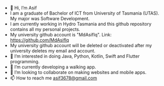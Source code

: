 - 👋 Hi, I’m Asif
- I am a graduate of Bachelor of ICT from University of Tasmania (UTAS). My major was Software Development.
- I am currently working in Hydro Tasmania and this github repository contains all my personal projects.
- My university github account is "MdAsifIq". Link: https://github.com/MdAsifIq
- My university github account will be deleted or deactivated after my university deletes my email and account.
- 👀 I’m interested in doing Java, Python, Kotlin, Swift and Flutter programming.
- 🌱 I’m currently developing a walking app.
- 💞️ I’m looking to collaborate on making websites and mobile apps.
- 📫 How to reach me asif3678@gmail.com

<!---
AceAsif/AceAsif is a ✨ special ✨ repository because its `README.md` (this file) appears on your GitHub profile.
You can click the Preview link to take a look at your changes.
--->

